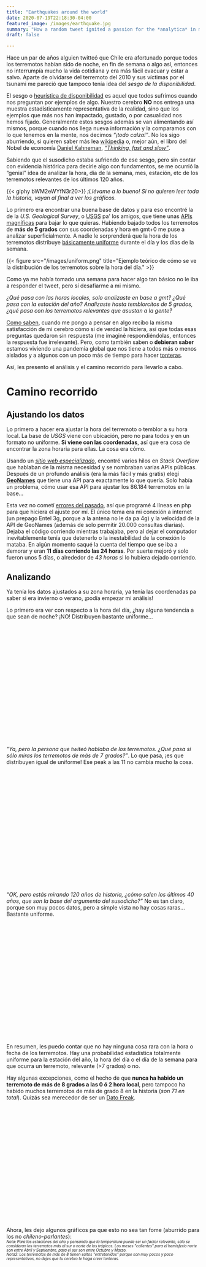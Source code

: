 ```yaml
---
title: "Earthquakes around the world"
date: 2020-07-19T22:18:30-04:00
featured_image: /images/earthquake.jpg
summary: "How a random tweet ignited a passion for the *analytica* in my heart. The findings of analyzing 86K+ earthquakes."
draft: false

---
```


<link rel="stylesheet" href="https://cdnjs.cloudflare.com/ajax/libs/Chart.js/2.9.3/Chart.min.css" integrity="sha512-/zs32ZEJh+/EO2N1b0PEdoA10JkdC3zJ8L5FTiQu82LR9S/rOQNfQN7U59U9BC12swNeRAz3HSzIL2vpp4fv3w==" crossorigin="anonymous" />

Hace un par de años alguien twitteó que Chile era afortunado porque todos los terremotos habían sido de noche, en fin de semana o algo así, entonces no interrumpía mucho la vida cotidiana y era más fácil evacuar y estar a salvo. Aparte de olvidarse del terremoto del 2010 y sus víctimas por el tsunami me pareció que tampoco tenía idea del *sesgo de la disponibilidad*.

El sesgo o [heurística de disponibilidad](https://es.wikipedia.org/wiki/Heur%C3%ADstica_de_disponibilidad) es aquel que todos sufrimos cuando nos preguntan por ejemplos de algo. Nuestro cerebro **NO** nos entrega una muestra estadísticamente representativa de la realidad, sino que los ejemplos que más nos han impactado, gustado, o por casualidad nos hemos fijado. Generalmente estos sesgos además se van alimentando así mismos, porque cuando nos llega nueva información y la comparamos con lo que tenemos en la mente, nos decimos *“¡todo calza!”*. No los sigo aburriendo, si quieren saber más lea [wikipedia](https://es.wikipedia.org/wiki/Heur%C3%ADstica_de_disponibilidad) o, mejor aún, el libro del Nobel de economía [Daniel Kahneman](https://en.wikipedia.org/wiki/Daniel_Kahneman), *[“Thinking, fast and slow”](https://www.amazon.com/Thinking-Fast-Slow-Daniel-Kahneman/dp/0374533555)*.

Sabiendo que el susodicho estaba sufriendo de ese sesgo, pero sin contar con evidencia histórica para decirle algo con fundamentos, se me ocurrió la “genial” idea de analizar la hora, día de la semana, mes, estación, etc de los terremotos relevantes de los últimos 120 años.

{{< giphy bWM2eWYfN3r20>}}
*¡Llévame a lo bueno! Si no quieren leer toda la historia, vayan al final a ver los gráficos.*

Lo primero era encontrar una buena base de datos y para eso encontré la de la *U.S. Geological Survey*, o [USGS](https://www.usgs.gov/) pa' los amigos, que tiene unas [APIs magníficas](https://www.usgs.gov/products/data-and-tools/apis) para bajar lo que quieras. Habiendo bajado todos los terremotos de **más de 5 grados** con sus coordenadas y hora en gmt+0 me puse a analizar superficialmente. A nadie le sorprenderá que la hora de los terremotos distribuye [básicamente uniforme](https://es.wikipedia.org/wiki/Distribuci%C3%B3n_uniforme_continua) durante el día y los días de la semana.

{{< figure src="/images/uniform.png" title="Ejemplo teórico de cómo se ve la distribución de los terremotos sobre la hora del día." >}}

Como ya me había tomado una semana para hacer algo tan básico no le iba a responder el tweet, pero sí desafiarme a mi mismo.

*¿Qué pasa con las horas locales, solo analizaste en base a gmt? ¿Qué pasa con la estación del año? Analizaste hasta temblorcitos de 5 grados, ¿qué pasa con los terremotos relevantes que asustan a la gente?*

[Como saben](/2020/toilet-paper/), cuando me pongo a pensar en algo recibo la misma satisfacción de mi cerebro cómo si de verdad la hiciera, así que todas esas preguntas quedaron sin respuesta (me imaginé respondiéndolas, entonces la respuesta fue irrelevante). Pero, como también saben o **debieran saber** estamos viviendo una pandemia global que nos tiene a todos más o menos aislados y a algunos con un poco más de tiempo para hacer [tonteras](http://toiletpaperorientation.org/).

Así, les presento el análisis y el camino recorrido para llevarlo a cabo.

Camino recorrido
==
Ajustando los datos
--

Lo primero a hacer era ajustar la hora del terremoto o temblor a su hora local. La base de *USGS* viene con ubicación, pero no para todos y en un formato no uniforme. **Sí viene con las coordenadas**, así que era cosa de encontrar la zona horaria para ellas. La cosa era cómo.

Usando un *[sitio web especializado](http://google.com/)*, encontré varios hilos en *Stack Overflow* que hablaban de la misma necesidad y se nombraban varias APIs públicas. Después de un profundo análisis (era la más fácil y más gratis) elegí **[GeoNames](https://www.geonames.org/export/)** que tiene una API para exactamente lo que quería. Solo había un problema, cómo usar esa API para ajustar los 86.184 terremotos en la base...

Esta vez no cometí [errores del pasado](/2020/toilet-paper/), así que programé 4 líneas en php para que hiciera el ajuste por mí. El único tema era mi conexión a internet (un prepago Entel 3g, porque a la antena no le da pa 4g) y la velocidad de la API de GeoNames (además de solo permitir 20.000 consultas diarias). Dejaba el código corriendo mientras trabajaba, pero al dejar el computador inevitablemente tenía que detenerlo o la inestabilidad de la conexión lo mataba. En algún momento saqué la cuenta del tiempo que se iba a demorar y eran **11 días corriendo las 24 horas**. Por suerte mejoró y solo fueron unos 5 días, o alrededor de *43 horas* si lo hubiera dejado corriendo.

Analizando
--

Ya tenía los datos ajustados a su zona horaria, ya tenía las coordenadas pa saber si era invierno o verano, ¡podía empezar mi análisis!

Lo primero era ver con respecto a la hora del día, ¿hay alguna tendencia a que sean de noche? ¡NO! Distribuyen bastante uniforme...
<div style="height: 300px">
    <canvas id="allTimes" width="400" height="400"></canvas>
</div>

*"Ya, pero la persona que twiteó hablaba de los terremotos. ¿Qué pasa si sólo miras los terremotos de más de 7 grados?”*. Lo que pasa, ¡es que distribuyen igual de uniforme! Ese peak a las 11 no cambia mucho la cosa.
<div style="height: 300px">
    <canvas id="7Times" width="400" height="400"></canvas>
</div>

*“OK, pero estás mirando 120 años de historia, ¿cómo salen los últimos 40 años, que son la base del argumento del susodicho?”* No es tan claro, porque son muy pocos datos, pero a simple vista no hay cosas raras… Bastante uniforme.
<div style="height: 300px">
    <canvas id="7Times40" width="400" height="400"></canvas>
</div>

En resumen, les puedo contar que no hay ninguna cosa rara con la hora o fecha de los terremotos. Hay una probabilidad estadística totalmente uniforme para la estación del año, la hora del día o el día de la semana para que ocurra un terremoto, relevante (>7 grados) o no.

Hay algunas excepciones, como el hecho de que **nunca ha habido un terremoto de más de 8 grados a las 0 ó 2 hora local**, pero tampoco ha habido muchos terremotos de más de grado 8 en la historia (*son 71 en total*). Quizás sea merecedor de ser un [Dato Freak](https://www.datosfreak.org/).
<div style="height: 300px">
    <canvas id="8Times" width="400" height="400"></canvas>
</div>

Ahora, les dejo algunos gráficos pa que esto no sea tan fome (aburrido para los no *chileno-parlantes*):
</br>*<sub><sup>Nota: Para las estaciones del año y pensando que la temperatura puede ser un factor relevante, sólo se consideran los terremotos más al sur o norte de los trópicos. Los meses "calientes" para el hemisferio norte son entre Abril y Septiembre, para el sur son entre Octubre y Marzo.</sub></sup>*
</br>*<sub><sup>Nota2: Los terremotos de más de 8 tienen saltos "entretenidos" porque son muy pocos y poco representativos, no dejes que tu cerebro te haga creer tonteras. </sub></sup>*
<div style="height: 300px">
    <canvas id="month" width="400" height="400"></canvas>
</div>
<div style="height: 300px">
    <canvas id="month8" width="400" height="400"></canvas>
</div>
<div style="height: 300px">
    <canvas id="monthnh" width="400" height="400"></canvas>
</div>
<div style="height: 300px">
    <canvas id="monthsh" width="400" height="400"></canvas>
</div>
<div style="height: 300px">
    <canvas id="weeks" width="400" height="400"></canvas>
</div>
<div style="height: 300px">
    <canvas id="weekday" width="400" height="400"></canvas>
</div>
<div style="height: 300px">
    <canvas id="seasons" width="400" height="400"></canvas>
</div>

Conclusiones y futuros desarrollos
--
En conclusión, **no hay evidencia suficiente que indique una correlación entre la hora del día, el día de la semana, el mes del año o la estación y la ocurrencia de un terremoto**.

*¿Queda alguna pregunta por hacer? ¿Algún gráfico que sea fácil de hacer y pueda subir acá? ¿Algún análisis que falte?* Por ejemplo, *¡cómo variaron las temperaturas del día anterior, el día del terremoto y el día siguiente!* Mi intuición es que **no habrá nada relevante**. Puedes recrear los pasos de este post y responder esas preguntas tú mismo.

<script src="https://cdnjs.cloudflare.com/ajax/libs/Chart.js/2.9.3/Chart.bundle.min.js" integrity="sha512-vBmx0N/uQOXznm/Nbkp7h0P1RfLSj0HQrFSzV8m7rOGyj30fYAOKHYvCNez+yM8IrfnW0TCodDEjRqf6fodf/Q==" crossorigin="anonymous" type="text/javascript"></script>

<script type="text/javascript">
var ctx = document.getElementById('allTimes').getContext('2d');
var myChart = new Chart(ctx, {
    type: 'bar',
    data: {
        labels: ['0','1','2','3','4','5','6','7','8','9','10','11','12','13','14','15','16','17','18','19','20','21','22','23'],
        datasets: [{
            label: 'Earthquakes per local hour',
            data: [3574,3546,3596,3633,3741,3650,3503,3632,3556,3624,3610,3629,3572,3676,3511,3519,3604,3487,3594,3556,3578,3530,3583,3680],
            backgroundColor: 'rgba(255, 99, 132, 0.2)',
            borderColor: 'rgba(255, 99, 132, 1)',
            borderWidth: 1
        }]
    },
    options: {
        maintainAspectRatio: false,
        scales: {
            yAxes: [{
                ticks: {
                    beginAtZero: true
                }
            }]
        }
    }
});
var ctx2 = document.getElementById('7Times').getContext('2d');
var myChart2 = new Chart(ctx2, {
    type: 'bar',
    data: {
        labels: ['0','1','2','3','4','5','6','7','8','9','10','11','12','13','14','15','16','17','18','19','20','21','22','23'],
        datasets: [{
            label: 'Earthquakes per local hour, mag 7 and above',
            data: [48,38,45,48,53,47,37,43,44,40,41,69,46,47,47,41,46,55,45,42,43,37,42,54],
            backgroundColor: 'rgba(54, 162, 235, 0.2)',
            borderColor: 'rgba(54, 162, 235, 1)',
            borderWidth: 1
        }]
    },
    options: {
        maintainAspectRatio: false,
        scales: {
            yAxes: [{
                ticks: {
                    beginAtZero: true
                }
            }]
        }
    }
});

var ctx3 = document.getElementById('7Times40').getContext('2d');
var myChart3 = new Chart(ctx3, {
    type: 'bar',
    data: {
        labels: ['0','1','2','3','4','5','6','7','8','9','10','11','12','13','14','15','16','17','18','19','20','21','22','23'],
        datasets: [{
            label: 'Earthquakes per local hour, mag 7 and above, last 40 years',
            data: [14,19,14,19,20,17,14,23,16,8,13,31,19,23,20,20,16,23,24,19,20,16,14,29],
            backgroundColor: 'rgba(255, 206, 86, 0.2)',
            borderColor: 'rgba(255, 206, 86, 1)',
            borderWidth: 1
        }]
    },
    options: {
        maintainAspectRatio: false,
        scales: {
            yAxes: [{
                ticks: {
                    beginAtZero: true
                }
            }]
        }
    }
});
var ctx4 = document.getElementById('8Times').getContext('2d');
var myChart4 = new Chart(ctx4, {
    type: 'bar',
    data: {
        labels: ['0','1','2','3','4','5','6','7','8','9','10','11','12','13','14','15','16','17','18','19','20','21','22','23'],
        datasets: [{
            label: 'Earthquakes per local hour, mag 8 and above',
            data: [0,4,0,4,7,2,2,4,1,3,4,6,1,2,6,2,4,1,4,3,4,3,1,3],
            backgroundColor: 'rgba(75, 192, 192, 0.2)',
            borderColor: 'rgba(75, 192, 192, 1)',
            borderWidth: 1
        }]
    },
    options: {
        maintainAspectRatio: false,
        scales: {
            yAxes: [{
                ticks: {
                    beginAtZero: true
                }
            }]
        }
    }
});
var cmonth = document.getElementById('month').getContext('2d');
var month = new Chart(cmonth, {
    type: 'bar',
    data: {
        labels: ['January','February','March','April','May','June','July','August','September','October','November','December'],
        datasets: [{
            label: 'Earthquakes per month',
            data: [7409,6818,7810,7007,6901,6755,7069,7169,7032,7251,7346,7617],
            backgroundColor: 'rgba(153, 102, 255, 0.2)',
            borderColor: 'rgba(153, 102, 255, 1)',
            borderWidth: 1
        }]
    },
    options: {
        maintainAspectRatio: false,
        scales: {
            yAxes: [{
                ticks: {
                    beginAtZero: true
                }
            }]
        }
    }
});
var cmonth8 = document.getElementById('month8').getContext('2d');
var month8 = new Chart(cmonth8, {
    type: 'bar',
    data: {
        labels: ['January','February','March','April','May','June','July','August','September','October','November','December'],
        datasets: [{
            label: 'Earthquakes magnitude 8 and above per month',
            data: [3,5,7,8,8,4,2,8,8,3,7,8],
            backgroundColor: 'rgba(255, 159, 64, 0.2)',
            borderColor: 'rgba(255, 159, 64, 1)',
            borderWidth: 1
        }]
    },
    options: {
        maintainAspectRatio: false,
        scales: {
            yAxes: [{
                ticks: {
                    beginAtZero: true
                }
            }]
        }
    }
});
var cmonthnh = document.getElementById('monthnh').getContext('2d');
var monthnh = new Chart(cmonthnh, {
    type: 'bar',
    data: {
        labels: ['January','February','March','April','May','June','July','August','September','October','November','December'],
        datasets: [{
            label: 'Earthquakes magnitude 8 and above per month, Northern Hemisphere',
            data: [2,2,6,4,2,1,1,4,4,2,5,5],
            backgroundColor: 'rgba(255, 99, 132, 0.2)',
            borderColor: 'rgba(255, 99, 132, 1)',
            borderWidth: 1
        }]
    },
    options: {
        maintainAspectRatio: false,
        scales: {
            yAxes: [{
                ticks: {
                    beginAtZero: true
                }
            }]
        }
    }
});
var cmonthsh = document.getElementById('monthsh').getContext('2d');
var monthsh = new Chart(cmonthsh, {
    type: 'bar',
    data: {
        labels: ['January','February','March','April','May','June','July','August','September','October','November','December'],
        datasets: [{
            label: 'Earthquakes magnitude 8 and above per month, Southern Hemisphere',
            data: [1,3,1,4,6,3,1,4,4,1,2,3],
            backgroundColor: 'rgba(54, 162, 235, 0.2)',
            borderColor: 'rgba(54, 162, 235, 1)',
            borderWidth: 1
        }]
    },
    options: {
        maintainAspectRatio: false,
        scales: {
            yAxes: [{
                ticks: {
                    beginAtZero: true
                }
            }]
        }
    }
});
var cweeks = document.getElementById('weeks').getContext('2d');
var weeks = new Chart(cweeks, {
    type: 'bar',
    data: {
        labels: [1,2,3,4,5,6,7,8,9,10,11,12,13,14,15,16,17,18,19,20,21,22,23,24,25,26,27,28,29,30,31,32,33,34,35,36,37,38,39,40,41,42,43,44,45,46,47,48,49,50,51,52],
        datasets: [{
            label: 'Earthquakes per week',
            data: [1700,1613,1676,1703,1686,1649,1584,1773,1690,1990,1702,1720,1823,1526,1737,1606,1436,1608,1588,1598,1495,1485,1632,1662,1534,1554,1454,1581,1690,1644,1606,1658,1758,1552,1616,1666,1640,1594,1672,1778,1489,1661,1577,1564,1745,1806,1787,1581,1720,1567,1797,1396],
            backgroundColor: 'rgba(255, 206, 86, 0.2)',
            borderColor: 'rgba(255, 206, 86, 1)',
            borderWidth: 1
        }]
    },
    options: {
        maintainAspectRatio: false,
        scales: {
            yAxes: [{
                ticks: {
                    beginAtZero: true
                }
            }]
        }
    }
});
var cweekday = document.getElementById('weekday').getContext('2d');
var weekday = new Chart(cweekday, {
    type: 'bar',
    data: {
        labels: ['Monday','Tuesday','Wednesday','Thursday','Friday','Saturday','Sunday'],
        datasets: [{
            label: 'Earthquakes per weekday',
            data: [12145,12449,12272,12255,12563,12339,12161],
            backgroundColor: 'rgba(75, 192, 192, 0.2)',
            borderColor: 'rgba(75, 192, 192, 1)',
            borderWidth: 1
        }]
    },
    options: {
        maintainAspectRatio: false,
        scales: {
            yAxes: [{
                ticks: {
                    beginAtZero: true
                }
            }]
        }
    }
});
var cseasons = document.getElementById('seasons').getContext('2d');
var season = new Chart(cseasons, {
    type: 'bar',
    data: {
        labels: ['Frío Norte','Calor Norte','Frío Sur','Calor Sur'],
        datasets: [{
            label: 'Earthquakes per "Season" and Hemisphere',
            data: [12346,11308,7123,7400],
            backgroundColor: 'rgba(153, 102, 255, 0.2)',
            borderColor: 'rgba(153, 102, 255, 1)',
            borderWidth: 1
        }]
    },
    options: {
        maintainAspectRatio: false,
        scales: {
            yAxes: [{
                ticks: {
                    beginAtZero: true
                }
            }]
        }
    }
});
</script>
